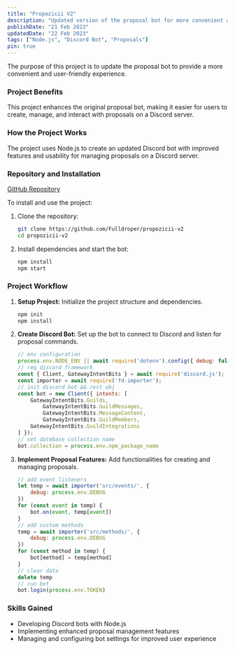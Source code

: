 ```yaml
---
title: "Propozicii V2"
description: "Updated version of the proposal bot for more convenient and user-friendly experience"
publishDate: "21 Feb 2023"
updatedDate: "22 Feb 2023"
tags: ["Node.js", "Discord Bot", "Proposals"]
pin: true
---
```

The purpose of this project is to update the proposal bot to provide a more convenient and user-friendly experience.

### Project Benefits
This project enhances the original proposal bot, making it easier for users to create, manage, and interact with proposals on a Discord server.

### How the Project Works
The project uses Node.js to create an updated Discord bot with improved features and usability for managing proposals on a Discord server.

### Repository and Installation
[GitHub Repository](https://github.com/Fulldroper/propozicii-v2)

To install and use the project:

1. Clone the repository:
    ```bash
    git clone https://github.com/Fulldroper/propozicii-v2
    cd propozicii-v2
    ```

2. Install dependencies and start the bot:
    ```bash
    npm install
    npm start
    ```

### Project Workflow
1. **Setup Project:** Initialize the project structure and dependencies.
    ```bash
    npm init
    npm install
    ```

2. **Create Discord Bot:** Set up the bot to connect to Discord and listen for proposal commands.
    ```javascript
    // env configuration
    process.env.NODE_ENV || await require('dotenv').config({ debug: false })
    // req discord framework
    const { Client, GatewayIntentBits } = await require('discord.js');
    const importer = await require('fd-importer');
    // init discord bot && rest obj
    const bot = new Client({ intents: [
        GatewayIntentBits.Guilds,
            GatewayIntentBits.GuildMessages,
            GatewayIntentBits.MessageContent,
            GatewayIntentBits.GuildMembers,
        GatewayIntentBits.GuildIntegrations
    ] });
    // set datebase collection name
    bot.collection = process.env.npm_package_name
    ```

3. **Implement Proposal Features:** Add functionalities for creating and managing proposals.
    ```javascript
    // add event listeners
    let temp = await importer('src/events/', {
        debug: process.env.DEBUG
    })
    for (const event in temp) {
        bot.on(event, temp[event])
    }
    // add custom methods
    temp = await importer('src/methods/', {
        debug: process.env.DEBUG
    })
    for (const method in temp) {
        bot[method] = temp[method]
    }
    // clear data
    delete temp
    // run bot
    bot.login(process.env.TOKEN)
    ```

### Skills Gained
- Developing Discord bots with Node.js
- Implementing enhanced proposal management features
- Managing and configuring bot settings for improved user experience
